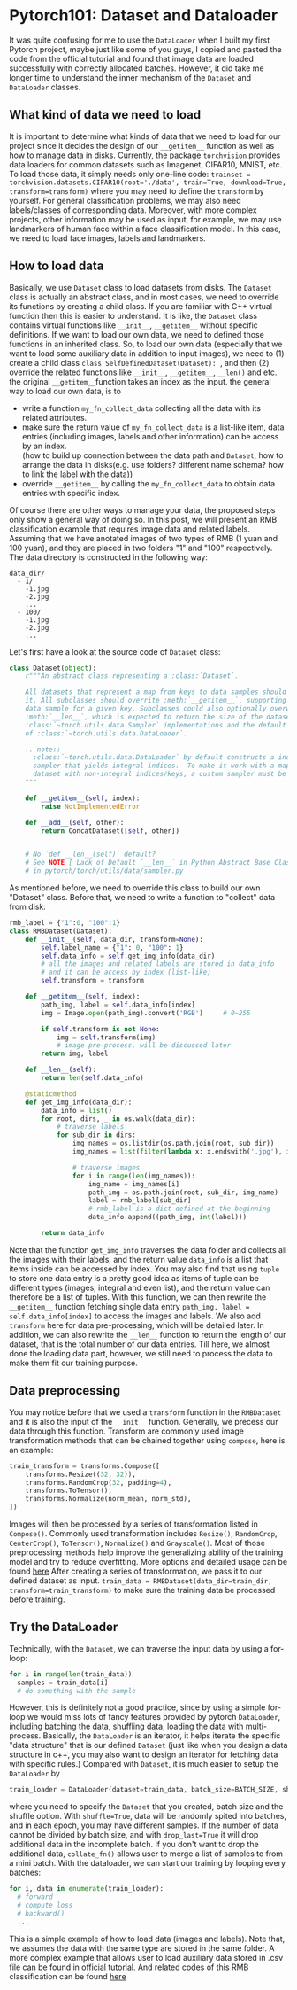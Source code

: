 # Pytorch101: Dataset and Dataloader
It was quite confusing for me to use the ``DataLoader`` when I built my first Pytorch project, maybe just like some of you guys, I copied and pasted the code from the official tutorial and found that image data are loaded successfully with correctly allocated batches. However, it did take me longer time to understand the inner mechanism of the ``Dataset`` and ``DataLoader`` classes.

## What kind of data we need to load
It is important to determine what kinds of data that we need to load for our project since it decides the design of our ``__getitem__`` function as well as how to manage data in disks. Currently, the package ``torchvision`` provides data loaders for common datasets such as Imagenet, CIFAR10, MNIST, etc. To load those data, it simply needs only one-line code: ``trainset = torchvision.datasets.CIFAR10(root='./data', train=True, download=True, transform=transform)`` where you may need to define the ``transform`` by yourself. For general classification problems, we may also need labels/classes of corresponding data. Moreover, with more complex projects, other information may be used as input, for example, we may use landmarkers of human face within a face classification model. In this case, we need to load face images, labels and landmarkers.

## How to load data
Basically, we use ``Dataset`` class to load datasets from disks. The ``Dataset`` class is actually an abstract class, and in most cases, we need to override its functions by creating a child class. If you are familiar with C++ virtual function then this is easier to understand. It is like, the ``Dataset`` class contains virtual functions like ``__init__``, ``__getitem__`` without specific definitions. If we want to load our own data, we need to defined those functions in an inherited class. So, to load our own data (especially that we want to load some auxiliary data in addition to input images), we need to (1) create a child class ``class SelfDefinedDataset(Dataset): ``, and then (2) override the related functions like ``__init__``, ``__getitem__``, ``__len()`` and etc.
the original ``__getitem__``function takes an index as the input. the general way to load our own data, is to
* write a function ``my_fn_collect_data`` collecting all the data with its related attributes.
* make sure the return value of ``my_fn_collect_data`` is a list-like item, data entries (including images, labels and other information) can be access by an index.  
(how to build up connection between the data path and ``Dataset``, how to arrange the data in disks(e.g. use folders? different name schema? how to link the label with the data))
* override ``__getitem__`` by calling the ``my_fn_collect_data`` to obtain data entries with specific index.  

Of course there are other ways to manage your data, the proposed steps only show a general way of doing so. In this post, we will present an RMB classification example that requires image data and related labels. Assuming that we have anotated images of two types of RMB (1 yuan and 100 yuan), and they are placed in two folders "1" and "100" respectively.
The data directory is constructed in the following way:
```
data_dir/
  - 1/
    -1.jpg
    -2.jpg
    ...
  - 100/
    -1.jpg
    -2.jpg
    ...
```

Let's first have a look at the source code of ``Dataset`` class:
```python
class Dataset(object):
    r"""An abstract class representing a :class:`Dataset`.

    All datasets that represent a map from keys to data samples should subclass
    it. All subclasses should overrite :meth:`__getitem__`, supporting fetching a
    data sample for a given key. Subclasses could also optionally overwrite
    :meth:`__len__`, which is expected to return the size of the dataset by many
    :class:`~torch.utils.data.Sampler` implementations and the default options
    of :class:`~torch.utils.data.DataLoader`.

    .. note::
      :class:`~torch.utils.data.DataLoader` by default constructs a index
      sampler that yields integral indices.  To make it work with a map-style
      dataset with non-integral indices/keys, a custom sampler must be provided.
    """

    def __getitem__(self, index):
        raise NotImplementedError

    def __add__(self, other):
        return ConcatDataset([self, other])


    # No `def __len__(self)` default?
    # See NOTE [ Lack of Default `__len__` in Python Abstract Base Classes ]
    # in pytorch/torch/utils/data/sampler.py
```
As mentioned before, we need to override this class to build our own "Dataset" class. Before that, we need to write a function to "collect" data from disk:
```Python
rmb_label = {"1":0, "100":1}
class RMBDataset(Dataset):
    def __init__(self, data_dir, transform=None):
        self.label_name = {"1": 0, "100": 1}
        self.data_info = self.get_img_info(data_dir)  
        # all the images and related labels are stored in data_info
        # and it can be access by index (list-like)
        self.transform = transform

    def __getitem__(self, index):
        path_img, label = self.data_info[index]
        img = Image.open(path_img).convert('RGB')     # 0~255

        if self.transform is not None:
            img = self.transform(img)   
            # image pre-process, will be discussed later
        return img, label

    def __len__(self):
        return len(self.data_info)

    @staticmethod
    def get_img_info(data_dir):
        data_info = list()
        for root, dirs, _ in os.walk(data_dir):
            # traverse labels
            for sub_dir in dirs:
                img_names = os.listdir(os.path.join(root, sub_dir))
                img_names = list(filter(lambda x: x.endswith('.jpg'), img_names))

                # traverse images
                for i in range(len(img_names)):
                    img_name = img_names[i]
                    path_img = os.path.join(root, sub_dir, img_name)
                    label = rmb_label[sub_dir]
                    # rmb_label is a dict defined at the beginning
                    data_info.append((path_img, int(label)))

        return data_info
```
Note that the function ``get_img_info`` traverses the data folder and collects all the images with their labels, and the return value ``data_info`` is a list that items inside can be accessed by index. You may also find that using ``tuple`` to store one data entry is a pretty good idea as items of tuple can be different types (images, integral and even list), and the return value can therefore be a list of tuples.
With this function, we can then rewrite the ``__getitem__`` function fetching single data entry ``path_img, label = self.data_info[index]`` to access the images and labels. We also add ``transform`` here for data pre-processing, which will be detailed later. In addition, we can also rewrite the ``__len__`` function to return the length of our dataset, that is the total number of our data entries. Till here, we almost done the loading data part, however, we still need to process the data to make them fit our training purpose.
## Data preprocessing  
You may notice before that we used a ``transform`` function in the ``RMBDataset`` and it is also the input of the ``__init__`` function. Generally, we precess our data through this function. Transform are commonly used image transformation methods that can be chained together using ``compose``, here is an example:
```python
train_transform = transforms.Compose([
    transforms.Resize((32, 32)),
    transforms.RandomCrop(32, padding=4),
    transforms.ToTensor(),
    transforms.Normalize(norm_mean, norm_std),
])
```
Images will then be processed by a series of transformation listed in ``Compose()``. Commonly used transformation includes ``Resize()``, ``RandomCrop``, ``CenterCrop()``, ``ToTensor()``, ``Normalize()`` and ``Grayscale()``. Most of those preprocessing methods help improve the generalizing ability of the training model and try to reduce overfitting. More options and detailed usage can be found [here](https://pytorch.org/docs/stable/torchvision/transforms.html?highlight=transforms)
After creating a series of transformation, we pass it to our defined dataset as input. ``train_data = RMBDataset(data_dir=train_dir, transform=train_transform)`` to make sure the training data be processed before training.
## Try the DataLoader
Technically, with the ``Dataset``, we can traverse the input data by using a for-loop:
```python
for i in range(len(train_data))
  samples = train_data[i]
  # do something with the sample
```
However, this is definitely not a good practice, since by using a simple for-loop we would miss lots of fancy features provided by pytorch ``DataLoader``, including batching the data, shuffling data, loading the data with multi-process. Basically, the ``DataLoader`` is an iterator, it helps iterate the specific "data structure" that is our defined ``Dataset`` (just like when you design a data structure in c++, you may also want to design an iterator for fetching data with specific rules.)
Compared with ``Dataset``, it is much easier to setup the ``DataLoader`` by
```python
train_loader = DataLoader(dataset=train_data, batch_size=BATCH_SIZE, shuffle=True, drop_last=True)
```
where you need to specify the ``Dataset`` that you created, batch size and the shuffle option. With ``shuffle=True``, data will be randomly spited into batches, and in each epoch, you may have different samples. If the number of data cannot be divided by batch size, and with ``drop_last=True`` it will drop additional data in the incomplete batch. If you don't want to drop the additional data, ``collate_fn()`` allows user to merge a list of samples to from a mini batch.
With the dataloader, we can start our training by looping every batches:
```python
for i, data in enumerate(train_loader):
  # forward
  # compute loss
  # backward()
  ...
```  
This is a simple example of how to load data (images and labels). Note that, we assumes the data with the same type are stored in the same folder. A more complex example that allows user to load auxiliary data stored in .csv file can be found in [official tutorial](https://pytorch.org/tutorials/beginner/data_loading_tutorial.html). And related codes of this RMB classification can be found [here](https://github.com/HideUnderBush/pytorch_note/tree/master/dataloader_and_dataset/code) 
